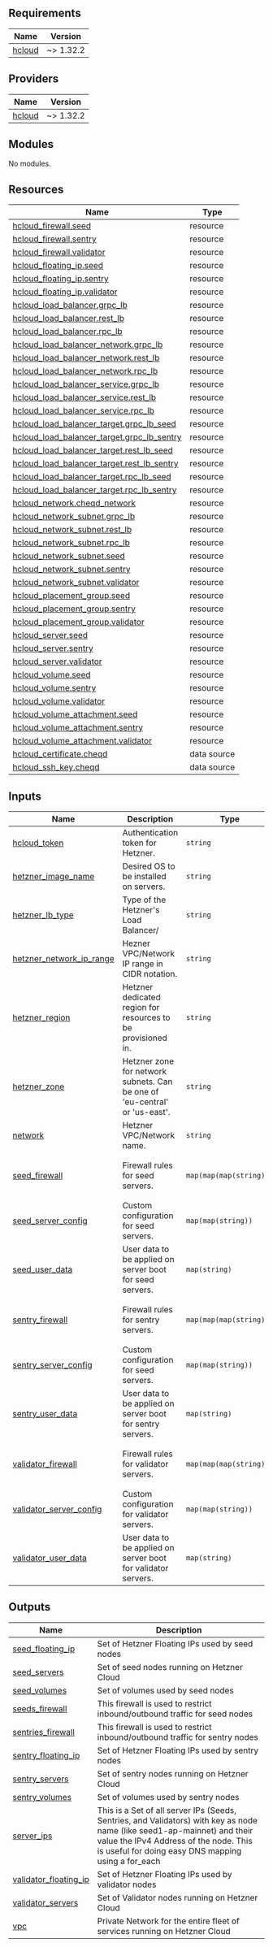 <!-- BEGIN_TF_DOCS -->
## Requirements

| Name | Version |
|------|---------|
| <a name="requirement_hcloud"></a> [hcloud](#requirement\_hcloud) | ~> 1.32.2 |

## Providers

| Name | Version |
|------|---------|
| <a name="provider_hcloud"></a> [hcloud](#provider\_hcloud) | ~> 1.32.2 |

## Modules

No modules.

## Resources

| Name | Type |
|------|------|
| [hcloud_firewall.seed](https://registry.terraform.io/providers/hetznercloud/hcloud/latest/docs/resources/firewall) | resource |
| [hcloud_firewall.sentry](https://registry.terraform.io/providers/hetznercloud/hcloud/latest/docs/resources/firewall) | resource |
| [hcloud_firewall.validator](https://registry.terraform.io/providers/hetznercloud/hcloud/latest/docs/resources/firewall) | resource |
| [hcloud_floating_ip.seed](https://registry.terraform.io/providers/hetznercloud/hcloud/latest/docs/resources/floating_ip) | resource |
| [hcloud_floating_ip.sentry](https://registry.terraform.io/providers/hetznercloud/hcloud/latest/docs/resources/floating_ip) | resource |
| [hcloud_floating_ip.validator](https://registry.terraform.io/providers/hetznercloud/hcloud/latest/docs/resources/floating_ip) | resource |
| [hcloud_load_balancer.grpc_lb](https://registry.terraform.io/providers/hetznercloud/hcloud/latest/docs/resources/load_balancer) | resource |
| [hcloud_load_balancer.rest_lb](https://registry.terraform.io/providers/hetznercloud/hcloud/latest/docs/resources/load_balancer) | resource |
| [hcloud_load_balancer.rpc_lb](https://registry.terraform.io/providers/hetznercloud/hcloud/latest/docs/resources/load_balancer) | resource |
| [hcloud_load_balancer_network.grpc_lb](https://registry.terraform.io/providers/hetznercloud/hcloud/latest/docs/resources/load_balancer_network) | resource |
| [hcloud_load_balancer_network.rest_lb](https://registry.terraform.io/providers/hetznercloud/hcloud/latest/docs/resources/load_balancer_network) | resource |
| [hcloud_load_balancer_network.rpc_lb](https://registry.terraform.io/providers/hetznercloud/hcloud/latest/docs/resources/load_balancer_network) | resource |
| [hcloud_load_balancer_service.grpc_lb](https://registry.terraform.io/providers/hetznercloud/hcloud/latest/docs/resources/load_balancer_service) | resource |
| [hcloud_load_balancer_service.rest_lb](https://registry.terraform.io/providers/hetznercloud/hcloud/latest/docs/resources/load_balancer_service) | resource |
| [hcloud_load_balancer_service.rpc_lb](https://registry.terraform.io/providers/hetznercloud/hcloud/latest/docs/resources/load_balancer_service) | resource |
| [hcloud_load_balancer_target.grpc_lb_seed](https://registry.terraform.io/providers/hetznercloud/hcloud/latest/docs/resources/load_balancer_target) | resource |
| [hcloud_load_balancer_target.grpc_lb_sentry](https://registry.terraform.io/providers/hetznercloud/hcloud/latest/docs/resources/load_balancer_target) | resource |
| [hcloud_load_balancer_target.rest_lb_seed](https://registry.terraform.io/providers/hetznercloud/hcloud/latest/docs/resources/load_balancer_target) | resource |
| [hcloud_load_balancer_target.rest_lb_sentry](https://registry.terraform.io/providers/hetznercloud/hcloud/latest/docs/resources/load_balancer_target) | resource |
| [hcloud_load_balancer_target.rpc_lb_seed](https://registry.terraform.io/providers/hetznercloud/hcloud/latest/docs/resources/load_balancer_target) | resource |
| [hcloud_load_balancer_target.rpc_lb_sentry](https://registry.terraform.io/providers/hetznercloud/hcloud/latest/docs/resources/load_balancer_target) | resource |
| [hcloud_network.cheqd_network](https://registry.terraform.io/providers/hetznercloud/hcloud/latest/docs/resources/network) | resource |
| [hcloud_network_subnet.grpc_lb](https://registry.terraform.io/providers/hetznercloud/hcloud/latest/docs/resources/network_subnet) | resource |
| [hcloud_network_subnet.rest_lb](https://registry.terraform.io/providers/hetznercloud/hcloud/latest/docs/resources/network_subnet) | resource |
| [hcloud_network_subnet.rpc_lb](https://registry.terraform.io/providers/hetznercloud/hcloud/latest/docs/resources/network_subnet) | resource |
| [hcloud_network_subnet.seed](https://registry.terraform.io/providers/hetznercloud/hcloud/latest/docs/resources/network_subnet) | resource |
| [hcloud_network_subnet.sentry](https://registry.terraform.io/providers/hetznercloud/hcloud/latest/docs/resources/network_subnet) | resource |
| [hcloud_network_subnet.validator](https://registry.terraform.io/providers/hetznercloud/hcloud/latest/docs/resources/network_subnet) | resource |
| [hcloud_placement_group.seed](https://registry.terraform.io/providers/hetznercloud/hcloud/latest/docs/resources/placement_group) | resource |
| [hcloud_placement_group.sentry](https://registry.terraform.io/providers/hetznercloud/hcloud/latest/docs/resources/placement_group) | resource |
| [hcloud_placement_group.validator](https://registry.terraform.io/providers/hetznercloud/hcloud/latest/docs/resources/placement_group) | resource |
| [hcloud_server.seed](https://registry.terraform.io/providers/hetznercloud/hcloud/latest/docs/resources/server) | resource |
| [hcloud_server.sentry](https://registry.terraform.io/providers/hetznercloud/hcloud/latest/docs/resources/server) | resource |
| [hcloud_server.validator](https://registry.terraform.io/providers/hetznercloud/hcloud/latest/docs/resources/server) | resource |
| [hcloud_volume.seed](https://registry.terraform.io/providers/hetznercloud/hcloud/latest/docs/resources/volume) | resource |
| [hcloud_volume.sentry](https://registry.terraform.io/providers/hetznercloud/hcloud/latest/docs/resources/volume) | resource |
| [hcloud_volume.validator](https://registry.terraform.io/providers/hetznercloud/hcloud/latest/docs/resources/volume) | resource |
| [hcloud_volume_attachment.seed](https://registry.terraform.io/providers/hetznercloud/hcloud/latest/docs/resources/volume_attachment) | resource |
| [hcloud_volume_attachment.sentry](https://registry.terraform.io/providers/hetznercloud/hcloud/latest/docs/resources/volume_attachment) | resource |
| [hcloud_volume_attachment.validator](https://registry.terraform.io/providers/hetznercloud/hcloud/latest/docs/resources/volume_attachment) | resource |
| [hcloud_certificate.cheqd](https://registry.terraform.io/providers/hetznercloud/hcloud/latest/docs/data-sources/certificate) | data source |
| [hcloud_ssh_key.cheqd](https://registry.terraform.io/providers/hetznercloud/hcloud/latest/docs/data-sources/ssh_key) | data source |

## Inputs

| Name | Description | Type | Default | Required |
|------|-------------|------|---------|:--------:|
| <a name="input_hcloud_token"></a> [hcloud\_token](#input\_hcloud\_token) | Authentication token for Hetzner. | `string` | n/a | yes |
| <a name="input_hetzner_image_name"></a> [hetzner\_image\_name](#input\_hetzner\_image\_name) | Desired OS to be installed on servers. | `string` | `"ubuntu-20.04"` | no |
| <a name="input_hetzner_lb_type"></a> [hetzner\_lb\_type](#input\_hetzner\_lb\_type) | Type of the Hetzner's Load Balancer/ | `string` | `"lb11"` | no |
| <a name="input_hetzner_network_ip_range"></a> [hetzner\_network\_ip\_range](#input\_hetzner\_network\_ip\_range) | Hezner VPC/Network IP range in CIDR notation. | `string` | n/a | yes |
| <a name="input_hetzner_region"></a> [hetzner\_region](#input\_hetzner\_region) | Hetzner dedicated region for resources to be provisioned in. | `string` | n/a | yes |
| <a name="input_hetzner_zone"></a> [hetzner\_zone](#input\_hetzner\_zone) | Hetzner zone for network subnets. Can be one of 'eu-central' or 'us-east'. | `string` | `"eu-central"` | no |
| <a name="input_network"></a> [network](#input\_network) | Hetzner VPC/Network name. | `string` | n/a | yes |
| <a name="input_seed_firewall"></a> [seed\_firewall](#input\_seed\_firewall) | Firewall rules for seed servers. | `map(map(map(string)))` | <pre>{<br>  "inbound": {},<br>  "outbound": {}<br>}</pre> | no |
| <a name="input_seed_server_config"></a> [seed\_server\_config](#input\_seed\_server\_config) | Custom configuration for seed servers. | `map(map(string))` | n/a | yes |
| <a name="input_seed_user_data"></a> [seed\_user\_data](#input\_seed\_user\_data) | User data to be applied on server boot for seed servers. | `map(string)` | `{}` | no |
| <a name="input_sentry_firewall"></a> [sentry\_firewall](#input\_sentry\_firewall) | Firewall rules for sentry servers. | `map(map(map(string)))` | <pre>{<br>  "inbound": {},<br>  "outbound": {}<br>}</pre> | no |
| <a name="input_sentry_server_config"></a> [sentry\_server\_config](#input\_sentry\_server\_config) | Custom configuration for seed servers. | `map(map(string))` | n/a | yes |
| <a name="input_sentry_user_data"></a> [sentry\_user\_data](#input\_sentry\_user\_data) | User data to be applied on server boot for sentry servers. | `map(string)` | `{}` | no |
| <a name="input_validator_firewall"></a> [validator\_firewall](#input\_validator\_firewall) | Firewall rules for validator servers. | `map(map(map(string)))` | <pre>{<br>  "inbound": {},<br>  "outbound": {}<br>}</pre> | no |
| <a name="input_validator_server_config"></a> [validator\_server\_config](#input\_validator\_server\_config) | Custom configuration for validator servers. | `map(map(string))` | n/a | yes |
| <a name="input_validator_user_data"></a> [validator\_user\_data](#input\_validator\_user\_data) | User data to be applied on server boot for validator servers. | `map(string)` | `{}` | no |

## Outputs

| Name | Description |
|------|-------------|
| <a name="output_seed_floating_ip"></a> [seed\_floating\_ip](#output\_seed\_floating\_ip) | Set of Hetzner Floating IPs used by seed nodes |
| <a name="output_seed_servers"></a> [seed\_servers](#output\_seed\_servers) | Set of seed nodes running on Hetzner Cloud |
| <a name="output_seed_volumes"></a> [seed\_volumes](#output\_seed\_volumes) | Set of volumes used by seed nodes |
| <a name="output_seeds_firewall"></a> [seeds\_firewall](#output\_seeds\_firewall) | This firewall is used to restrict inbound/outbound traffic for seed nodes |
| <a name="output_sentries_firewall"></a> [sentries\_firewall](#output\_sentries\_firewall) | This firewall is used to restrict inbound/outbound traffic for sentry nodes |
| <a name="output_sentry_floating_ip"></a> [sentry\_floating\_ip](#output\_sentry\_floating\_ip) | Set of Hetzner Floating IPs used by sentry nodes |
| <a name="output_sentry_servers"></a> [sentry\_servers](#output\_sentry\_servers) | Set of sentry nodes running on Hetzner Cloud |
| <a name="output_sentry_volumes"></a> [sentry\_volumes](#output\_sentry\_volumes) | Set of volumes used by sentry nodes |
| <a name="output_server_ips"></a> [server\_ips](#output\_server\_ips) | This is a Set of all server IPs (Seeds, Sentries, and Validators) with key as node name (like seed1-ap-mainnet) and their value the IPv4 Address of the node. This is useful for doing easy DNS mapping using a for\_each |
| <a name="output_validator_floating_ip"></a> [validator\_floating\_ip](#output\_validator\_floating\_ip) | Set of Hetzner Floating IPs used by validator nodes |
| <a name="output_validator_servers"></a> [validator\_servers](#output\_validator\_servers) | Set of Validator nodes running on Hetzner Cloud |
| <a name="output_vpc"></a> [vpc](#output\_vpc) | Private Network for the entire fleet of services running on Hetzner Cloud |
<!-- END_TF_DOCS -->